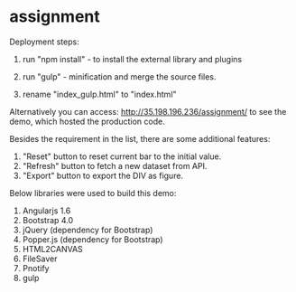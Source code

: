 # assignment

Deployment steps:

1. run "npm install" 
        - to install the external library and plugins
2. run "gulp"
        - minification and merge the source files.
        
3. rename "index_gulp.html" to "index.html"


Alternatively you can access: http://35.198.196.236/assignment/ to see the demo, which hosted the production code.

Besides the requirement in the list, there are some additional features:

1. "Reset" button to reset current bar to the initial value.
2. "Refresh" button to fetch a new dataset from API.
3. "Export" button to export the DIV as figure.

Below libraries were used to build this demo:

1. Angularjs 1.6
2. Bootstrap 4.0
3. jQuery (dependency for Bootstrap)
4. Popper.js (dependency for Bootstrap)
5. HTML2CANVAS
6. FileSaver
7. Pnotify
8. gulp

